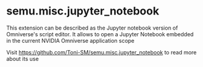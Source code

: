 # semu.misc.jupyter_notebook

This extension can be described as the Jupyter notebook version of Omniverse's script editor. It allows to open a Jupyter Notebook embedded in the current NVIDIA Omniverse application scope

Visit https://github.com/Toni-SM/semu.misc.jupyter_notebook to read more about its use

